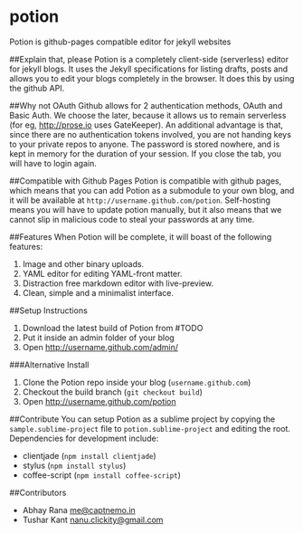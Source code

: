 potion
======
Potion is github-pages compatible editor for jekyll websites

##Explain that, please
Potion is a completely client-side (serverless) editor for jekyll blogs. 
It uses the Jekyll specifications for listing drafts, posts and allows 
you to edit your blogs completely in the browser. It does this by using the
github API. 

##Why not OAuth
Github allows for 2 authentication methods, OAuth and Basic Auth. We choose 
the later, because it allows us to remain serverless (for eg, <http://prose.io> uses GateKeeper).
An additional advantage is that, since there are no authentication tokens involved, you are
not handing keys to your private repos to anyone. The password is stored nowhere, and is kept 
in memory for the duration of your session. If you close the tab, you will have to login again.

##Compatible with Github Pages
Potion is compatible with github pages, which means that you can add Potion as a submodule to
your own blog, and it will be available at `http://username.github.com/potion`. Self-hosting
means you will have to update potion manually, but it also means that we cannot slip in malicious
code to steal your passwords at any time.

##Features
When Potion will be complete, it will boast of the following features:

1. Image and other binary uploads.
2. YAML editor for editing YAML-front matter.
3. Distraction free markdown editor with live-preview.
4. Clean, simple and a minimalist interface.

##Setup Instructions

1. Download the latest build of Potion from #TODO
2. Put it inside an admin folder of your blog
3. Open <http://username.github.com/admin/>

###Alternative Install

1. Clone the Potion repo inside your blog (`username.github.com`)
2. Checkout the build branch (`git checkout build`)
3. Open <http://username.github.com/potion>

##Contribute
You can setup Potion as a sublime project by copying the `sample.sublime-project` file to 
`potion.sublime-project` and editing the root. Dependencies for development include:

- clientjade (`npm install clientjade`)
- stylus (`npm install stylus`)
- coffee-script (`npm install coffee-script`)

##Contributors
- Abhay Rana <me@captnemo.in>
- Tushar Kant <nanu.clickity@gmail.com>